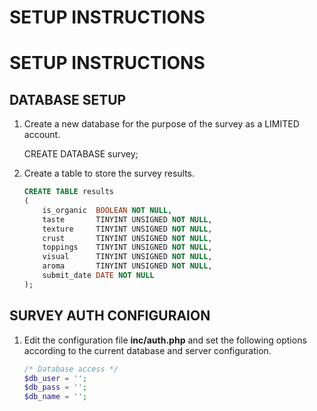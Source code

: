 SETUP INSTRUCTIONS
===================

SETUP INSTRUCTIONS
==================

DATABASE SETUP
--------------

1.  Create a new database for the purpose of the survey as a LIMITED account.

    CREATE DATABASE survey;


2.  Create a table to store the survey results.

    ```sql
    CREATE TABLE results  
    (  
        is_organic  BOOLEAN NOT NULL, 
        taste       TINYINT UNSIGNED NOT NULL,  
        texture     TINYINT UNSIGNED NOT NULL, 
        crust       TINYINT UNSIGNED NOT NULL, 
        toppings    TINYINT UNSIGNED NOT NULL, 
        visual      TINYINT UNSIGNED NOT NULL, 
        aroma       TINYINT UNSIGNED NOT NULL, 
        submit_date DATE NOT NULL 
    );
    ```


SURVEY AUTH CONFIGURAION
------------------------

1.  Edit the configuration file **inc/auth.php** and set the following options according to the current
    database and server configuration.

    ```php
    /* Database access */
    $db_user = '';
    $db_pass = '';
    $db_name = '';
    ```

